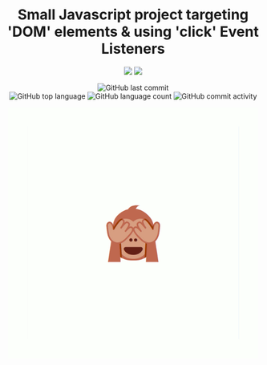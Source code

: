 <div align="center">
  
  <h1>Small Javascript project targeting 'DOM' elements & using 'click' Event Listeners</h1>
  
  ![](https://github.com/cba0311/NoEvil/blob/master/assets/NoEvil-banner.png#gh-light-mode-only)
  ![](https://github.com/cba0311/NoEvil/blob/master/assets/NoEvil-banner_dark.png#gh-dark-mode-only)

  ![GitHub last commit](https://img.shields.io/github/last-commit/cba0311/No-Evil?style=flat-square)  
  ![GitHub top language](https://img.shields.io/github/languages/top/cba0311/No-Evil?style=flat-square)
  ![GitHub language count](https://img.shields.io/github/languages/count/cba0311/No-Evil?style=flat-square)
  ![GitHub commit activity](https://img.shields.io/github/commit-activity/w/cba0311/No-Evil?style=flat-square)
</div>
<div align="center">
  <img src="https://github.com/cba0311/No-Evil/blob/master/assets/NoEvil.gif"<img>
</div> 
